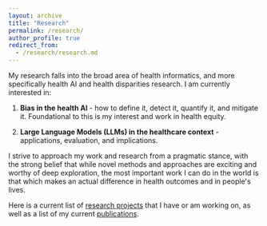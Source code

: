 ```yaml
---
layout: archive
title: "Research"
permalink: /research/
author_profile: true
redirect_from: 
  - /research/research.md
---
```


My research falls into the broad area of health informatics, and more specifically health AI and health disparities research. I am currently interested in:

  1. **Bias in the health AI** - how to define it, detect it, quantify it, and mitigate it. Foundational to this is my interest and work in health equity.

  2. **Large Language Models (LLMs) in the healthcare context** - applications, evaluation, and implications.

I strive to approach my work and research from a pragmatic stance, with the strong belief that while novel methods and approaches are exciting and worthy of deep exploration, the most important work I can do in the world is that which makes an actual difference in health outcomes and in people's lives. 

Here is a current list of [research projects](/) that I have or am working on, as well as a list of my current [publications](/research/publications/).